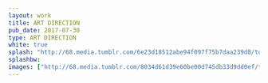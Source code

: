 ```yaml
---
layout: work
title: ART DIRECTION
pub_date: 2017-07-30
type: ART DIRECTION
white: true
splash: "http://68.media.tumblr.com/6e23d18512abe94f097f75b7daa239d8/tumblr_otwugkYGHP1s771xno2_1280.png"
splashbw: 
images: ["http://68.media.tumblr.com/8034d61d39e60be00d745db33d9dd0ef/tumblr_otwugkYGHP1s771xno1_1280.png"]
---
```

